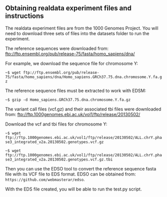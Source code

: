 ## Obtaining realdata experiment files and instructions

The realdata experiment files are from the 1000 Genomes Project. You will need to download three sets of files into the datasets folder to run the experiment.

The reference sequences were downloaded from: ftp://ftp.ensembl.org/pub/release-75/fasta/homo_sapiens/dna/

For example, we download the sequence file for chromosome Y:

`~$ wget ftp://ftp.ensembl.org/pub/release-75/fasta/homo_sapiens/dna/Homo_sapiens.GRCh37.75.dna.chromosome.Y.fa.gz`

The reference sequence files must be extracted to work with EDSM:

`~$ gzip -d Homo_sapiens.GRCh37.75.dna.chromosome.Y.fa.gz`

The variant call files (vcf.gz) and their associated tbi files were downloaded from: ftp://ftp.1000genomes.ebi.ac.uk/vol1/ftp/release/20130502/

Download the vcf and tbi files for chromosome Y:

`~$ wget ftp://ftp.1000genomes.ebi.ac.uk/vol1/ftp/release/20130502/ALL.chrY.phase3_integrated_v2a.20130502.genotypes.vcf.gz`

`~$ wget ftp://ftp.1000genomes.ebi.ac.uk/vol1/ftp/release/20130502/ALL.chrY.phase3_integrated_v2a.20130502.genotypes.vcf.gz.tbi`

Then you can use the EDSO tool to convert the reference sequence fasta file with its VCF file to EDS format. EDSO can be obtained from: `https://github.com/webmasterar/edso`.

With the EDS file created, you will be able to run the test.py script.
